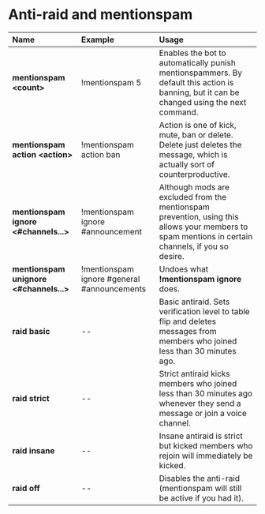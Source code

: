 # Anti-raid and mentionspam



| Name | Example | Usage |
| :--- | :--- | :--- |
| **mentionspam &lt;count&gt;** | !mentionspam 5 | Enables the bot to automatically punish mentionspammers. By default this action is banning, but it can be changed using the next command. |
| **mentionspam action &lt;action&gt;** | !mentionspam action ban | Action is one of kick, mute, ban or delete. Delete just deletes the message, which is actually sort of counterproductive. |
| **mentionspam ignore &lt;\#channels...&gt;** | !mentionspam ignore \#announcement | Although mods are excluded from the mentionspam prevention, using this allows your members to spam mentions in certain channels, if you so desire. |
| **mentionspam unignore &lt;\#channels...&gt;** | !mentionspam ignore \#general \#announcements | Undoes what **!mentionspam ignore** does. |
| **raid basic** | -- | Basic antiraid. Sets verification level to table flip and deletes messages from members who joined less than 30 minutes ago. |
| **raid strict** | -- | Strict antiraid kicks members who joined less than 30 minutes ago whenever they send a message or join a voice channel. |
| **raid insane** | -- | Insane antiraid is strict but kicked members who rejoin will immediately be kicked. |
| **raid off** | -- | Disables the anti-raid \(mentionspam will still be active if you had it\). |

